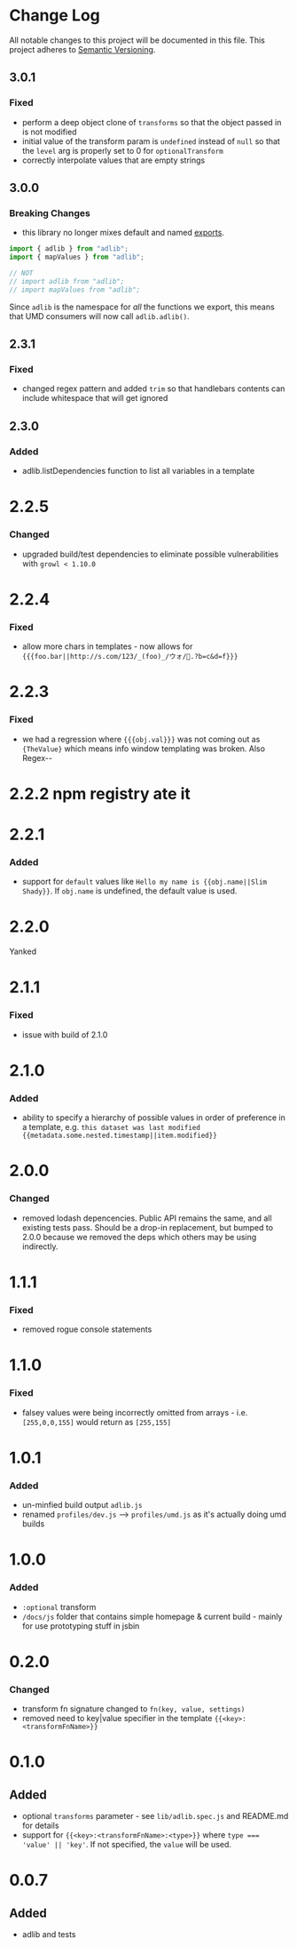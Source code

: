 # Change Log
All notable changes to this project will be documented in this file.
This project adheres to [Semantic Versioning](http://semver.org/).

## 3.0.1
### Fixed
- perform a deep object clone of `transforms` so that the object passed in is not modified
- initial value of the transform param is `undefined` instead of `null` so that the `level` arg is properly set to 0 for `optionalTransform`
- correctly interpolate values that are empty strings

## 3.0.0
### Breaking Changes
- this library no longer mixes default and named [exports](https://rollupjs.org/guide/en#exporting).

```js
import { adlib } from "adlib";
import { mapValues } from "adlib";

// NOT
// import adlib from "adlib";
// import mapValues from "adlib";
```

Since `adlib` is the namespace for _all_ the functions we export, this means that UMD consumers will now call `adlib.adlib()`.

## 2.3.1
### Fixed
- changed regex pattern and added `trim` so that handlebars contents can include whitespace that will get ignored

## 2.3.0
### Added
- adlib.listDependencies function to list all variables in a template

# 2.2.5
### Changed
- upgraded build/test dependencies to eliminate possible vulnerabilities with `growl < 1.10.0`

# 2.2.4
### Fixed
- allow more chars in templates - now allows for `{{{foo.bar||http://s.com/123/_(foo)_/ウォ/🏹.?b=c&d=f}}}`

# 2.2.3
### Fixed
- we had a regression where `{{{obj.val}}}` was not coming out as `{TheValue}` which means info window templating was broken. Also Regex--

# 2.2.2 npm registry ate it

# 2.2.1
### Added
- support for `default` values like `Hello my name is {{obj.name||Slim Shady}}`. If `obj.name` is undefined, the default value is used.

# 2.2.0
Yanked

# 2.1.1
### Fixed
- issue with build of 2.1.0

# 2.1.0
### Added
- ability to specify a hierarchy of possible values in order of preference in a template, e.g. `this dataset was last modified {{metadata.some.nested.timestamp||item.modified}}`

# 2.0.0
### Changed
- removed lodash depencencies. Public API remains the same, and all existing tests pass. Should be a drop-in replacement, but bumped to 2.0.0 because we removed the deps which others may be using indirectly.

# 1.1.1
### Fixed
- removed rogue console statements

# 1.1.0
### Fixed
- falsey values were being incorrectly omitted from arrays - i.e. `[255,0,0,155]` would return as `[255,155]`

# 1.0.1
### Added
- un-minfied build output `adlib.js`
- renamed `profiles/dev.js` --> `profiles/umd.js` as it's actually doing umd builds

# 1.0.0
### Added
- `:optional` transform
- `/docs/js` folder that contains simple homepage & current build - mainly for use prototyping stuff in jsbin

# 0.2.0
### Changed
- transform fn signature changed to `fn(key, value, settings)`
- removed need to key|value specifier in the template `{{<key>:<transformFnName>}}`

# 0.1.0
## Added
- optional `transforms` parameter - see `lib/adlib.spec.js` and README.md for details
- support for `{{<key>:<transformFnName>:<type>}}` where `type === 'value' || 'key'`. If not specified, the `value` will be used.

# 0.0.7
## Added
- adlib and tests
